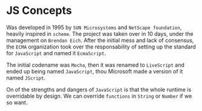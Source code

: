# JS Concepts


Was developed in 1995 by `SUN Microsystems` and `NetScape foundation`, heavily inspired in `scheme`. The project was taken over in 10 days, under the management on `Brendan Eich`. After the initial mess and lack of consensus, the `ECMA` organization took over the responsability of setting up the standard for `JavaScript` and named it `EcmaScript`.

The initial codename was `Mocha`, then it was renamed to `LiveScript` and ended up being named `JavaScript`, thou Microsoft made a version of it named `JScript`.

On of the strengths and dangers of `JavaScript` is that the whole runtime is overridable by design. We can override `functions` in `String` or `Number` if we so want.


